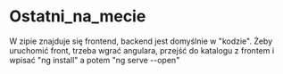 # Ostatni_na_mecie

W zipie znajduje się frontend, backend jest domyślnie w "kodzie". Żeby uruchomić front, trzeba wgrać angulara,
przejść do katalogu z frontem i wpisać "ng install" a potem "ng serve --open"
